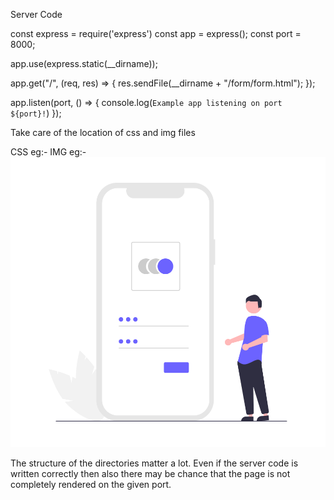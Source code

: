 Server Code

const express = require('express')
const app = express();
const port = 8000;



app.use(express.static(__dirname));

app.get("/", (req, res) => {
  res.sendFile(__dirname + "/form/form.html");
});

app.listen(port, () => {
  console.log(`Example app listening on port ${port}!`)
});


Take care of the location of css and img files

CSS eg:- <link rel="stylesheet" type="text/css" href="/form/style.css">
IMG eg:- <img class="im" src="/form/login.png">


The structure of the directories matter a lot. Even if the server code is written correctly then also there may be chance that the page is not completely rendered on the given port.



